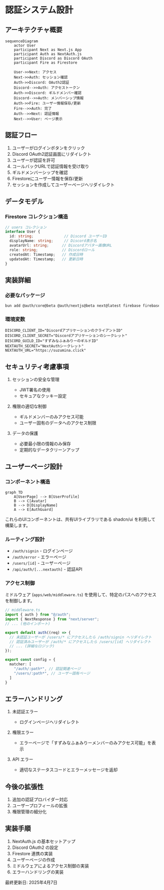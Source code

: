 # 認証システム設計

## アーキテクチャ概要

```mermaid
sequenceDiagram
    actor User
    participant Next as Next.js App
    participant Auth as NextAuth.js
    participant Discord as Discord OAuth
    participant Fire as Firestore

    User->>Next: アクセス
    Next->>Auth: セッション確認
    Auth->>Discord: OAuth2認証
    Discord-->>Auth: アクセストークン
    Auth->>Discord: ギルドメンバー確認
    Discord-->>Auth: メンバーシップ情報
    Auth->>Fire: ユーザー情報保存/更新
    Fire-->>Auth: 完了
    Auth-->>Next: 認証情報
    Next-->>User: ページ表示
```

## 認証フロー

1. ユーザーがログインボタンをクリック
2. Discord OAuth2認証画面にリダイレクト
3. ユーザーが認証を許可
4. コールバックURLで認証情報を受け取り
5. ギルドメンバーシップを確認
6. Firestoreにユーザー情報を保存/更新
7. セッションを作成してユーザーページへリダイレクト

## データモデル

### Firestore コレクション構造

```typescript
// users コレクション
interface User {
  id: string;              // Discord ユーザーID
  displayName: string;     // Discord表示名
  avatarUrl: string;      // Discordアバター画像URL
  role: string;           // Discordロール
  createdAt: Timestamp;   // 作成日時
  updatedAt: Timestamp;   // 更新日時
}
```

## 実装詳細

### 必要なパッケージ

```bash
bun add @auth/core@beta @auth/nextjs@beta next@latest firebase firebase-admin
```

### 環境変数

```env
DISCORD_CLIENT_ID="DiscordアプリケーションのクライアントID"
DISCORD_CLIENT_SECRET="Discordアプリケーションのシークレット"
DISCORD_GUILD_ID="すずみなふぁみりーのギルドID"
NEXTAUTH_SECRET="NextAuthシークレット"
NEXTAUTH_URL="https://suzumina.click"
```

## セキュリティ考慮事項

1. セッションの安全な管理
   - JWT署名の使用
   - セキュアなクッキー設定

2. 権限の適切な制御
   - ギルドメンバーのみアクセス可能
   - ユーザー固有のデータへのアクセス制限

3. データの保護
   - 必要最小限の情報のみ保存
   - 定期的なデータクリーンアップ

## ユーザーページ設計

### コンポーネント構造

```mermaid
graph TD
    A[UserPage] --> B[UserProfile]
    B --> C[Avatar]
    B --> D[DisplayName]
    A --> E[AuthGuard]
```

これらのUIコンポーネントは、共有UIライブラリである shadcn/ui を利用して構築します。

### ルーティング設計

- `/auth/signin` - ログインページ
- `/auth/error` - エラーページ
- `/users/[id]` - ユーザーページ
- `/api/auth/[...nextauth]` - 認証API

### アクセス制御

ミドルウェア (`apps/web/middleware.ts`) を使用して、特定のパスへのアクセスを制御します。

```typescript
// middleware.ts
import { auth } from "@/auth";
import { NextResponse } from "next/server";
// ... (他のインポート)

export default auth((req) => {
  // 未認証ユーザーが /users/* にアクセスしたら /auth/signin へリダイレクト
  // 認証済みユーザーが /auth/* にアクセスしたら /users/[id] へリダイレクト
  // ... (詳細なロジック)
});

export const config = {
  matcher: [
    "/auth/:path*", // 認証関連ページ
    "/users/:path*", // ユーザー固有ページ
  ]
}
```

## エラーハンドリング

1. 未認証エラー
   - ログインページへリダイレクト

2. 権限エラー
   - エラーページで「すずみなふぁみりーメンバーのみアクセス可能」を表示

3. API エラー
   - 適切なステータスコードとエラーメッセージを返却

## 今後の拡張性

1. 追加の認証プロバイダー対応
2. ユーザープロフィールの拡張
3. 権限管理の細分化

## 実装手順

1. NextAuth.js の基本セットアップ
2. Discord OAuth2 の設定
3. Firestore 連携の実装
4. ユーザーページの作成
5. ミドルウェアによるアクセス制御の実装
6. エラーハンドリングの実装

最終更新日: 2025年4月7日
